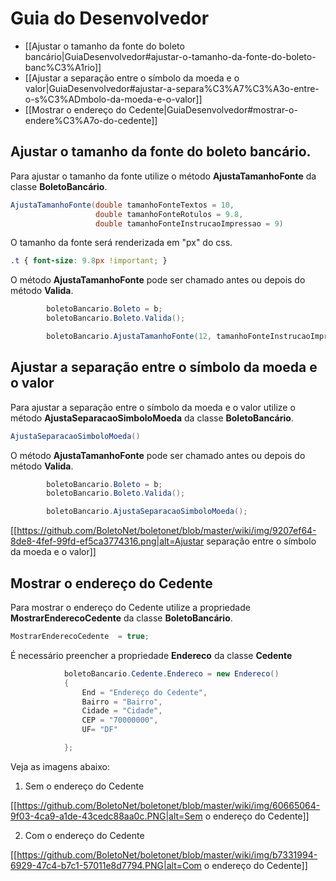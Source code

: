# Guia do Desenvolvedor

- [[Ajustar o tamanho da fonte do boleto bancário|GuiaDesenvolvedor#ajustar-o-tamanho-da-fonte-do-boleto-banc%C3%A1rio]]
- [[Ajustar a separação entre o símbolo da moeda e o valor|GuiaDesenvolvedor#ajustar-a-separa%C3%A7%C3%A3o-entre-o-s%C3%ADmbolo-da-moeda-e-o-valor]]
- [[Mostrar o endereço do Cedente|GuiaDesenvolvedor#mostrar-o-endere%C3%A7o-do-cedente]]

## Ajustar o tamanho da fonte do boleto bancário.

Para ajustar o tamanho da fonte utilize o método **AjustaTamanhoFonte** da classe **BoletoBancário**.

``` C#   
AjustaTamanhoFonte(double tamanhoFonteTextos = 10, 
                   double tamanhoFonteRotulos = 9.8, 
                   double tamanhoFonteInstrucaoImpressao = 9)
```      
 O tamanho da fonte será renderizada em "px" do css. 
``` css
.t { font-size: 9.8px !important; }
```

O método **AjustaTamanhoFonte** pode ser chamado antes ou depois do método **Valida**.

``` C#
        boletoBancario.Boleto = b;
        boletoBancario.Boleto.Valida();

        boletoBancario.AjustaTamanhoFonte(12, tamanhoFonteInstrucaoImpressao:14);
```

## Ajustar a separação entre o símbolo da moeda e o valor

Para ajustar a separação entre o símbolo da moeda e o valor utilize o método **AjustaSeparacaoSimboloMoeda** da classe **BoletoBancário**.

``` C#   
AjustaSeparacaoSimboloMoeda()
``` 

O método **AjustaTamanhoFonte** pode ser chamado antes ou depois do método **Valida**.

``` C#
        boletoBancario.Boleto = b;
        boletoBancario.Boleto.Valida();

        boletoBancario.AjustaSeparacaoSimboloMoeda();
```

[[https://github.com/BoletoNet/boletonet/blob/master/wiki/img/9207ef64-8de8-4fef-99fd-ef5ca3774316.png|alt=Ajustar separação entre o símbolo da moeda e o valor]]

## Mostrar o endereço do Cedente

Para mostrar o endereço do Cedente utilize a propriedade **MostrarEnderecoCedente** da classe **BoletoBancário**.

``` C#   
MostrarEnderecoCedente  = true;
``` 

É necessário preencher a propriedade **Endereco** da classe **Cedente**

``` C# 
            boletoBancario.Cedente.Endereco = new Endereco()
            {
                End = "Endereço do Cedente",
                Bairro = "Bairro",
                Cidade = "Cidade",
                CEP = "70000000",
                UF= "DF"

            };
```

Veja as imagens abaixo:

1. Sem o endereço do Cedente

[[https://github.com/BoletoNet/boletonet/blob/master/wiki/img/60665064-9f03-4ca9-a1de-43cedc88aa0c.PNG|alt=Sem o endereço do Cedente]]

2. Com o endereço do Cedente

[[https://github.com/BoletoNet/boletonet/blob/master/wiki/img/b7331994-6929-47c4-b7c1-57011e8d7794.PNG|alt=Com o endereço do Cedente]]